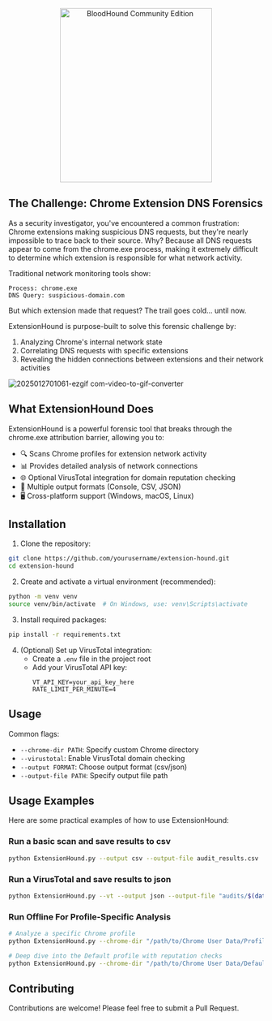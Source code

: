 <p align="center">
    <picture>
        <source media="(prefers-color-scheme: dark)" srcset="https://github.com/user-attachments/assets/e8358ed9-f1ae-4bac-8dff-6fe131c04ed0">
        <img src="https://github.com/user-attachments/assets/e8358ed9-f1ae-4bac-8dff-6fe131c04ed0" alt="BloodHound Community Edition" width="300" height="343" />
    </picture>
</p>


## The Challenge: Chrome Extension DNS Forensics

As a security investigator, you've encountered a common frustration: Chrome extensions making suspicious DNS requests, but they're nearly impossible to trace back to their source. Why? Because all DNS requests appear to come from the chrome.exe process, making it extremely difficult to determine which extension is responsible for what network activity.

Traditional network monitoring tools show:
```
Process: chrome.exe
DNS Query: suspicious-domain.com
```
But which extension made that request? The trail goes cold... until now.

ExtensionHound is purpose-built to solve this forensic challenge by:
1. Analyzing Chrome's internal network state
2. Correlating DNS requests with specific extensions
3. Revealing the hidden connections between extensions and their network activities

![2025012701061-ezgif com-video-to-gif-converter](https://github.com/user-attachments/assets/c6ad484f-9c1a-40de-a669-882c245be6ee)

## What ExtensionHound Does

ExtensionHound is a powerful forensic tool that breaks through the chrome.exe attribution barrier, allowing you to:
- 🔍 Scans Chrome profiles for extension network activity
- 📊 Provides detailed analysis of network connections
- 🌐 Optional VirusTotal integration for domain reputation checking
- 📁 Multiple output formats (Console, CSV, JSON)
- 🖥️ Cross-platform support (Windows, macOS, Linux)

## Installation

1. Clone the repository:
```bash
git clone https://github.com/yourusername/extension-hound.git
cd extension-hound
```

2. Create and activate a virtual environment (recommended):
```bash
python -m venv venv
source venv/bin/activate  # On Windows, use: venv\Scripts\activate
```

3. Install required packages:
```bash
pip install -r requirements.txt
```

4. (Optional) Set up VirusTotal integration:
   - Create a `.env` file in the project root
   - Add your VirusTotal API key:
     ```
     VT_API_KEY=your_api_key_here
     RATE_LIMIT_PER_MINUTE=4
     ```

## Usage

Common flags:
- `--chrome-dir PATH`: Specify custom Chrome directory
- `--virustotal`: Enable VirusTotal domain checking
- `--output FORMAT`: Choose output format (csv/json)
- `--output-file PATH`: Specify output file path

## Usage Examples

Here are some practical examples of how to use ExtensionHound:

### Run a basic scan and save results to csv
```bash
python ExtensionHound.py --output csv --output-file audit_results.csv
```

### Run a VirusTotal and save results to json
```bash
python ExtensionHound.py --vt --output json --output-file "audits/$(date +%Y-%m-%d)_security_report.json"
```

### Run Offline For Profile-Specific Analysis
```bash
# Analyze a specific Chrome profile
python ExtensionHound.py --chrome-dir "/path/to/Chrome User Data/Profile 1"

# Deep dive into the Default profile with reputation checks
python ExtensionHound.py --chrome-dir "/path/to/Chrome User Data/Default" --vt
```

## Contributing

Contributions are welcome! Please feel free to submit a Pull Request.

